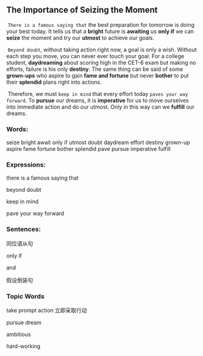 ## The Importance of Seizing the Moment

​		`There is a famous saying that` the best preparation for tomorrow is doing your best today. It tells us that a **bright** future is **awaiting** us **only if** we can **seize** the moment and try our **utmost** to achieve our goals.

​		`Beyond doubt`, without taking action right now, a goal is only a wish. Without each step you move, you can never ever touch your goal. For a college student, **daydreaming** about scoring high in the CET-6 exam but making no efforts, failure is his only **destiny**. The same thing can be said of some **grown-ups** who aspire to gain **fame and fortune** but never **bother** to put their **splendid** plans right into actions.

​		Therefore, we must `keep in mind` that every effort today `paves your way forward`. To **pursue** our dreams, it is **imperative** for us to move ourselves into immediate action and do our utmost. Only in this way can we **fulfill** our dreams.



### Words:

seize  bright  await  only if  utmost  doubt  daydream  effort  destiny  grown-up  aspire  fame  fortune  bother  splendid  pave  pursue  imperative  fulfill



### Expressions:

there is a famous saying that

beyond doubt

keep in mind

pave your way forward



### Sentences:

同位语从句

only if

and

假设倒装句



### Topic Words

take prompt action  立即采取行动

pursue dream

ambitious

hard-working

